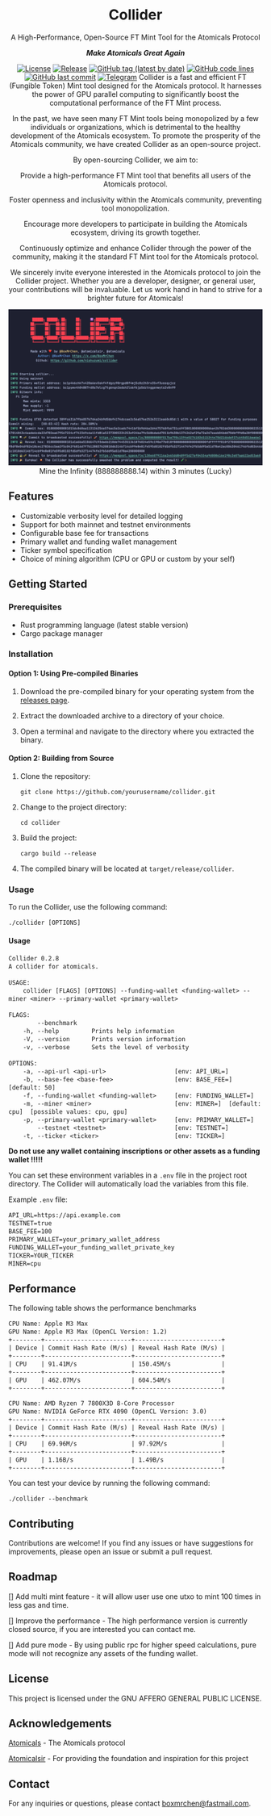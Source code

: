<div align="center">

# Collider
A High-Performance, Open-Source FT Mint Tool for the Atomicals Protocol

***Make Atomicals Great Again***

[![License](https://img.shields.io/badge/license-AGPL-blue.svg)](https://www.gnu.org/licenses/agpl-3.0.html)
[![Release](https://github.com/nishuzumi/collider/actions/workflows/release.yml/badge.svg)](https://github.com/nishuzumi/collider/actions/workflows/release.yml)
[![GitHub tag (latest by date)](https://img.shields.io/github/v/tag/nishuzumi/collider)](https://github.com/nishuzumi/collider/tags)
[![GitHub code lines](https://tokei.rs/b1/github/nishuzumi/collider)](https://github.com/nishuzumi/collider)
[![GitHub last commit](https://img.shields.io/github/last-commit/nishuzumi/collider?color=red&style=plastic)](https://github.com/nishuzumi/collider)
[![Telegram](https://img.shields.io/badge/Telegram-2CA5E0?style=for-the-badge&logo=telegram&logoColor=white)](https://t.me/collider_atomicals)
Collider is a fast and efficient FT (Fungible Token) Mint tool designed for the Atomicals protocol. It harnesses the power of GPU parallel computing to significantly boost the computational performance of the FT Mint process.

In the past, we have seen many FT Mint tools being monopolized by a few individuals or organizations, which is detrimental to the healthy development of the Atomicals ecosystem. To promote the prosperity of the Atomicals community, we have created Collider as an open-source project.

By open-sourcing Collider, we aim to:

Provide a high-performance FT Mint tool that benefits all users of the Atomicals protocol.

Foster openness and inclusivity within the Atomicals community, preventing tool monopolization.

Encourage more developers to participate in building the Atomicals ecosystem, driving its growth together.

Continuously optimize and enhance Collider through the power of the community, making it the standard FT Mint tool for the Atomicals protocol.

We sincerely invite everyone interested in the Atomicals protocol to join the Collider project. Whether you are a developer, designer, or general user, your contributions will be invaluable. Let us work hand in hand to strive for a brighter future for Atomicals!

![Mine](./static/mining.png)
Mine the Infinity (888888888.14) within 3 minutes (Lucky)
</div>

## Features

- Customizable verbosity level for detailed logging
- Support for both mainnet and testnet environments
- Configurable base fee for transactions
- Primary wallet and funding wallet management
- Ticker symbol specification
- Choice of mining algorithm (CPU or GPU or custom by your self)

## Getting Started

### Prerequisites

- Rust programming language (latest stable version)
- Cargo package manager

### Installation

#### Option 1: Using Pre-compiled Binaries

1. Download the pre-compiled binary for your operating system from the [releases page](https://github.com/nishuzumi/collider/releases).

2. Extract the downloaded archive to a directory of your choice.

3. Open a terminal and navigate to the directory where you extracted the binary.

#### Option 2: Building from Source

1. Clone the repository:
   ```shell
   git clone https://github.com/yourusername/collider.git
   ```

2. Change to the project directory:
   ```shell
   cd collider
   ```

3. Build the project:
   ```shell
   cargo build --release
   ```
4. The compiled binary will be located at `target/release/collider`.

### Usage

To run the Collider, use the following command:

```shell
./collider [OPTIONS]
```

#### Usage
```shell
Collider 0.2.8
A collider for atomicals.

USAGE:
    collider [FLAGS] [OPTIONS] --funding-wallet <funding-wallet> --miner <miner> --primary-wallet <primary-wallet>

FLAGS:
        --benchmark    
    -h, --help         Prints help information
    -V, --version      Prints version information
    -v, --verbose      Sets the level of verbosity

OPTIONS:
    -a, --api-url <api-url>                   [env: API_URL=]
    -b, --base-fee <base-fee>                 [env: BASE_FEE=]  [default: 50]
    -f, --funding-wallet <funding-wallet>     [env: FUNDING_WALLET=]
    -m, --miner <miner>                       [env: MINER=]  [default: cpu]  [possible values: cpu, gpu]
    -p, --primary-wallet <primary-wallet>     [env: PRIMARY_WALLET=]
        --testnet <testnet>                   [env: TESTNET=]
    -t, --ticker <ticker>                     [env: TICKER=]
```

**Do not use any wallet containing inscriptions or other assets as a funding wallet !!!!!**

You can set these environment variables in a `.env` file in the project root directory. The Collider will automatically load the variables from this file.

Example `.env` file:

```
API_URL=https://api.example.com
TESTNET=true
BASE_FEE=100
PRIMARY_WALLET=your_primary_wallet_address
FUNDING_WALLET=your_funding_wallet_private_key
TICKER=YOUR_TICKER
MINER=cpu
```

## Performance
The following table shows the performance benchmarks
```
CPU Name: Apple M3 Max
GPU Name: Apple M3 Max (OpenCL Version: 1.2)
+--------+------------------------+------------------------+
| Device | Commit Hash Rate (M/s) | Reveal Hash Rate (M/s) |
+--------+------------------------+------------------------+
| CPU    | 91.41M/s               | 150.45M/s              |
+--------+------------------------+------------------------+
| GPU    | 462.07M/s              | 604.54M/s              |
+--------+------------------------+------------------------+
```
```
CPU Name: AMD Ryzen 7 7800X3D 8-Core Processor
GPU Name: NVIDIA GeForce RTX 4090 (OpenCL Version: 3.0)
+--------+------------------------+------------------------+
| Device | Commit Hash Rate (M/s) | Reveal Hash Rate (M/s) |
+--------+------------------------+------------------------+
| CPU    | 69.96M/s               | 97.92M/s               |
+--------+------------------------+------------------------+
| GPU    | 1.16B/s                | 1.49B/s                |
+--------+------------------------+------------------------+
```

You can test your device by running the following command:
```shell
./collider --benchmark
```
## Contributing

Contributions are welcome! If you find any issues or have suggestions for improvements, please open an issue or submit a pull request.

## Roadmap
[] Add multi mint feature - it will allow user use one utxo to mint 100 times in less gas and time.

[] Improve the performance - The high performance version is currently closed source, if you are interested you can contact me.

[] Add pure mode - By using public rpc for higher speed calculations, pure mode will not recognize any assets of the funding wallet.

## License

This project is licensed under the GNU AFFERO GENERAL PUBLIC LICENSE.

## Acknowledgements

[Atomicals](https://atomicals.xyz/) - The Atomicals protocol

[Atomicalsir](https://github.com/hack-ink/atomicalsir) - For providing the foundation and inspiration for this project

## Contact

For any inquiries or questions, please contact [boxmrchen@fastmail.com](mailto:boxmrchen@fastmail.com).